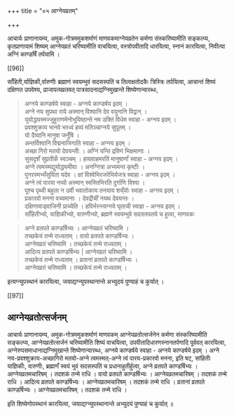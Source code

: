 +++
title = "०५ आग्नेयव्रतम्"

+++

आचार्यः प्राणानायम्य, अमुक-गोत्रममुकशर्माणं माणवकमाग्नेयव्रतेन कर्मणा संस्करिष्यामीति सङ्कल्प्य, कृतप्राणायामं शिष्यम् आग्नेयव्रतं चरिष्यामीति वाचयित्वा, वस्त्रोपवीतादि धारयित्वा, स्नानं कारयित्वा, निवीत्या अग्निं काण्डर्षिं तर्पयामि । 

[[96]]

साँहिती,र्याज्ञिकी,र्वारुणीः ब्रह्माणं स्वयम्भुवं सदसस्पतिं च तिलाक्षतोदकैः त्रिस्त्रिः तर्पयित्वा, आचान्तं शिष्यं दक्षिणत उपवेश्य, प्राजापत्यव्रतवत् पात्रसादनाद्यग्निमुखान्ते शिष्येणान्वारब्धः, 

> अग्नये काण्डर्षये स्वाहा - अग्नये काण्डर्षय इदम् ।  
अग्ने नय सुपथा राये अस्मान् विश्वानि देव वयुनानि विद्वान् ।  
युयोद्ध्यस्मज्जुहुराणमेनोभूयिष्ठान्ते नम उक्तिं विधेम स्वाहा - अग्नय इदम् ।  
प्रवश्शुक्राय भानवे भरध्वं हव्यं मतिञ्चाग्नये सुपूतम् ।  
यो दैव्यानि मानुषा जनूँषि ।  
अन्तर्विश्वानि विद्मनाजिगाति स्वाहा - अग्नय इदम् ।  
अच्छा गिरो मतयो देवयन्तीः । अग्निं यन्ति द्रविणं भिक्षमाणाः ।  
सुसदृशँ सुप्रतीकँ स्वञ्चम् । हव्यवाहमरतिं मानुषाणाँ स्वाहा - अग्नय इदम् ।  
अग्ने त्वमस्मद्युयोद्ध्यमीवाः । अनग्नित्रा अभ्यमन्त कृष्टीः ।  
पुनरस्मभ्यँसुविता यदेव । क्षां विश्वेभिरजरेभिर्यजत्र स्वाहा - अग्नय इदम् ।  
अग्ने त्वं पारया नव्यो अस्मान् स्वस्तिभिरति दुर्गाणि विश्वा ।  
पूश्च पृथ्वी बहुला न उर्वी भवातोकाय तनयाय शय्ँयोः स्वाहा - अग्नय इदम् ।  
प्रकारवो मनना वच्यमानाः । देवद्रीचीं नयथ देवयन्तः ।  
दक्षिणावाड्वाजिनी प्राच्येति । हविर्भरन्त्यग्नये घृताची स्वाहा - अग्नय इदम् ।  
साँहितीभ्यो, याज्ञिकीभ्यो, वारुणीभ्यो, ब्रह्मणे स्वयम्भुवे सदसस्पतये च हुत्वा, माणवकः 

> अग्ने व्रतपते काण्डर्षिभ्यः । आग्नेयव्रतं चरिष्यामि ।  
तच्छकेयं तन्मे राध्यताम् । वायो व्रतपते काण्डर्षिभ्यः ।  
आग्नेयव्रतं चरिष्यामि । तच्छकेयं तन्मे राध्यताम् ।  
आदित्य व्रतपते काण्डर्षिभ्यः | आग्नेयव्रतं चरिष्यामि ।  
तच्छकेयं तन्मे राध्यताम् । व्रतानां व्रतपते काण्डर्षिभ्यः ।  
आग्नेयव्रतं चरिष्यामि । तच्छकेयं तन्मे राध्यताम् ।

इत्यग्न्युपस्थानं कारयित्वा, जयाद्यग्न्युपस्थानान्ते अभ्युदयं पुण्याहं च कुर्यात् ।

[[97]]

## आग्नेयव्रतोत्सर्जनम्

आचार्यः प्राणानायम्य, अमुक-गोत्रममुकशर्माणं माणवकम् आग्नेयव्रतोत्सर्जनेन कर्मणा संस्करिष्यामीति सङ्कल्प्य, आग्नेयव्रतोत्सर्जनं चरिष्यामीति शिष्यं वाचयित्वा, उपवीतादिधारणस्नानतर्पणादि पूर्ववत् कारयित्वा, अग्नेरुपसमाधानाद्यग्निमुखान्ते शिष्येणान्वारब्धः, अग्नये काण्डर्षये स्वाहा - अग्नये काण्डर्षये इदम् । अग्ने नय-प्रवश्शुक्राय-अच्छागिरो मतयो-अग्ने त्वमस्मत्-अग्ने त्वं पारय-प्रकारवो मनना, इति षट्, सांहितीः याज्ञिकीः, वारुणीः, ब्रह्माणँ स्वयं भुवं सदसस्पतिं च प्रधानाहुतीर्हुत्वा, अग्ने व्रतपते काण्डर्षिभ्यः । आग्नेयव्रतमचारिषम् । तदशकं तन्मे राधि । वायो व्रतपते काण्डर्षिभ्यः । आग्नेयव्रतमचारिषम् । तदशकं तन्मे राधि । आदित्य व्रतपते काण्डर्षिभ्यः । आग्नेयव्रतमचारिषम् । तदशकं तन्मे राधि । व्रतानां व्रतपते काण्डर्षिभ्यः । आग्नेयव्रतमचारिषम् । तदशकं तन्मे राधि ।  

इति शिष्येणोपस्थानं कारयित्वा, जयाद्यग्न्युपस्थानान्ते अभ्युदयं पुण्याहं च कुर्यात् ॥

